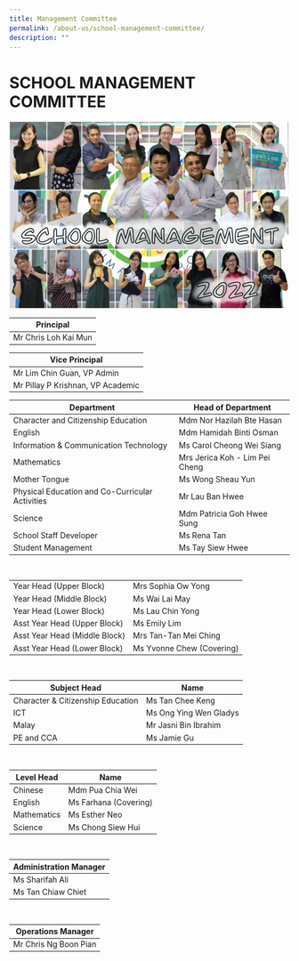 ```yaml
---
title: Management Committee
permalink: /about-us/school-management-committee/
description: ""
---
```

# SCHOOL MANAGEMENT COMMITTEE
![smc](/images/SMC2022.jpg)




| Principal | 
| -------- |
| Mr Chris Loh Kai Mun   | 




| Vice Principal | 
| -------- | 
| Mr Lim Chin Guan, VP Admin
| Mr Pillay P Krishnan, VP Academic | 




| Department | Head of Department  | 
| -------- | -------- | 
| Character and Citizenship Education     | Mdm Nor Hazilah Bte Hasan     |
| English  | Mdm Hamidah Binti Osman  |
| Information & Communication Technology | Ms Carol Cheong Wei Siang  |
| Mathematics |  Mrs Jerica Koh - Lim Pei Cheng |
|  Mother Tongue  |  Ms Wong Sheau Yun |
|  Physical Education and Co-Curricular Activities |  Mr Lau Ban Hwee |
| Science  |  Mdm Patricia Goh Hwee Sung  |
| School Staff Developer  | Ms Rena Tan  |
|  Student Management | Ms Tay Siew Hwee  |

<br>


|  |  | 
| -------- | -------- | 
| Year Head (Upper Block)     | Mrs Sophia Ow Yong     |
| Year Head (Middle Block)     | Ms Wai Lai May     |
| Year Head (Lower Block)     | Ms Lau Chin Yong     |
| Asst Year Head (Upper Block)     | Ms Emily Lim     |
| Asst Year Head (Middle Block)     | Mrs Tan-Tan Mei Ching     |
| Asst Year Head (Lower Block)     | Ms Yvonne Chew (Covering)     |

<br>



| Subject Head | Name | 
| -------- | -------- | 
| Character & Citizenship Education     | Ms Tan Chee Keng     |
| ICT  | Ms Ong Ying Wen Gladys |
| Malay  |  Mr Jasni Bin Ibrahim  |
| PE and CCA  | Ms Jamie Gu  |

<br>

| Level Head | Name |
| -------- | -------- |
| Chinese  |  Mdm Pua Chia Wei    |
| English  |  Ms Farhana (Covering)   |
| Mathematics  |  Ms Esther Neo  |
| Science  |  Ms Chong Siew Hui  | 

<br>

| Administration Manager |
|---|
| Ms Sharifah Ali  |
| Ms Tan Chiaw Chiet |

<br>



|   Operations Manager  |
|-----------|
| Mr Chris Ng Boon Pian |